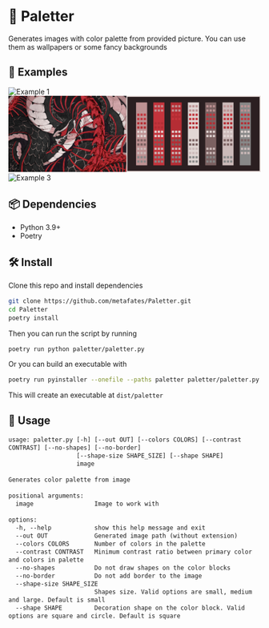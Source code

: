 # 🎨 **Paletter**

Generates images with color palette from provided picture. You can use them as wallpapers or some fancy backgrounds

## 🌄 Examples

![Example 1](examples/example1.png)
![Example 2](examples/example2.png)
![Example 3](examples/example3.png)

## 📦 Dependencies

-   Python 3.9+
-   Poetry

## 🛠 Install

Clone this repo and install dependencies

```bash
git clone https://github.com/metafates/Paletter.git
cd Paletter
poetry install
```

Then you can run the script by running

```bash
poetry run python paletter/paletter.py
```

Or you can build an executable with

```bash
poetry run pyinstaller --onefile --paths paletter paletter/paletter.py
```

This will create an executable at `dist/paletter`

## 📝 Usage

```
usage: paletter.py [-h] [--out OUT] [--colors COLORS] [--contrast CONTRAST] [--no-shapes] [--no-border]
                   [--shape-size SHAPE_SIZE] [--shape SHAPE]
                   image

Generates color palette from image

positional arguments:
  image                 Image to work with

options:
  -h, --help            show this help message and exit
  --out OUT             Generated image path (without extension)
  --colors COLORS       Number of colors in the palette
  --contrast CONTRAST   Minimum contrast ratio between primary color and colors in palette
  --no-shapes           Do not draw shapes on the color blocks
  --no-border           Do not add border to the image
  --shape-size SHAPE_SIZE
                        Shapes size. Valid options are small, medium and large. Default is small
  --shape SHAPE         Decoration shape on the color block. Valid options are square and circle. Default is square
```
